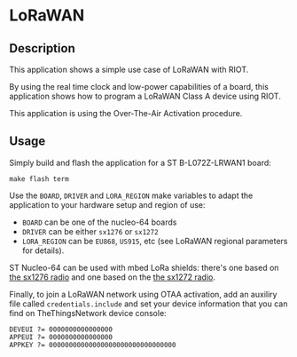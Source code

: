 LoRaWAN
=======

Description
-----------

This application shows a simple use case of LoRaWAN with RIOT.

By using the real time clock and low-power capabilities of a board, this
application shows how to program a LoRaWAN Class A device using RIOT.

This application is using the Over-The-Air Activation procedure.

Usage
-----

Simply build and flash the application for a ST B-L072Z-LRWAN1 board:

    make flash term

Use the `BOARD`, `DRIVER` and `LORA_REGION` make variables to adapt the application
to your hardware setup and region of use:

- `BOARD` can be one of the nucleo-64 boards
- `DRIVER` can be either `sx1276` or `sx1272`
- `LORA_REGION` can be `EU868`, `US915`, etc (see LoRaWAN regional parameters for
  details).

ST Nucleo-64 can be used with mbed LoRa shields: there's one based on
[the sx1276 radio](https://os.mbed.com/components/SX1276MB1xAS/) and one based
on the [the sx1272 radio](https://os.mbed.com/components/SX1272MB2xAS/).

Finally, to join a LoRaWAN network using OTAA activation, add an auxiliry file called
`credentials.include` and set your device information that you can find on TheThingsNetwork device console:

```
DEVEUI ?= 0000000000000000
APPEUI ?= 0000000000000000
APPKEY ?= 00000000000000000000000000000000
```
